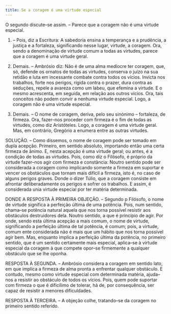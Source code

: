 ```yaml
---
title: Se a coragem é uma virtude especial
---
```


O segundo discute–se assim. – Parece que a coragem não é uma virtude especial.  

1. – Pois, diz a Escritura: A sabedoria ensina a temperança e a prudência, a justiça e a fortaleza, significando nesse lugar, virtude, a coragem. Ora, sendo a denominação de virtude comum a todas as virtudes, parece que a coragem é uma virtude geral.  

2. Demais. – Ambrósio diz: Não é de uma alma medíocre ter coragem, que, só, defende os ornatos de todas as virtudes, conserva o juízo na sua retidão e luta em incessante combate contra todos os vícios. Invicta nos trabalhos, forte nos perigos, rígida contra o prazer, dura contra as seduções, repele a avareza como um labeu, que efemina a virtude. E o mesmo acrescenta, em seguida, em relação aos outros vícios. Ora, tais conceitos não podem convir a nenhuma virtude especial. Logo, a coragem não é uma virtude especial.  

3. Demais. – O nome de coragem, deriva, pelo seu sinónimo – fortaleza, de firmeza. Ora, fazer–nos proceder com firmeza é o fim de todas as virtudes, como diz Aristóteles. Logo, a coragem é uma virtude geral.  Mas, em contrário, Gregório a enumera entre as outras virtudes.  

SOLUÇÃO. – Como dissemos, o nome de coragem pode ser tomado em dupla acepção. Primeiro, em sentido absoluto, importando então uma certa firmeza de ânimo. E, nesta acepção é uma virtude geral; ou antes, é a condição de todas as virtudes. Pois, como diz o Filósofo, é próprio da virtude fazer–nos agir com firmeza e constância: Noutro sentido pode ser considerada a coragem como implicando somente a firmeza em suportar e vencer os obstáculos que tornam mais difícil a firmeza, isto é, no caso de alguns perigos graves. Donde o dizer Túlio, que a coragem consiste em afrontar deliberadamente os perigos e sofrer os trabalhos. E assim, é considerada unia virtude especial por ter matéria determinada.  

DONDE A RESPOSTA À PRIMEIRA OBJEÇÃO. – Segundo p Filósofo, o nome de virtude significa a perfeição última de uma potência. Pois, num sentido, chama–se potência natural aquela que nos torna possível resistir aos obstáculos destruidores dela. Noutro sentido, a que é princípio de agir. Por onde, sendo esta última acepção a mais comum, o nome de virtude, significando a perfeição última de tal potência, é comum; pois, a virtude, comum ente considerada não é mais que um hábito que nos torna possível agir bem. Mas, enquanto implica a perfeição última da potência, no primeiro sentido, que é um sentido certamente mais especial, aplica–se à virtude especial da coragem à que compete opor–se firmemente a qualquer obstáculo que se lhe oponha.  

RESPOSTA À SEGUNDA. – Ambrósio considera a coragem em sentido lato, em que implica a firmeza de alma pronta a enfrentar qualquer obstáculo. E contudo, mesmo como virtude especial com determinada matéria, ajuda–nos a resistir ao obstáculo de todos os vícios. Pois, quem pode suportar com firmeza o que é dificílimo de tolerar, há de, por consequência, ser capaz de resistir a menores dificuldades.  

RESPOSTA À TERCEIRA. – A objeção colhe, tratando–se da coragem no primeiro sentido referido.